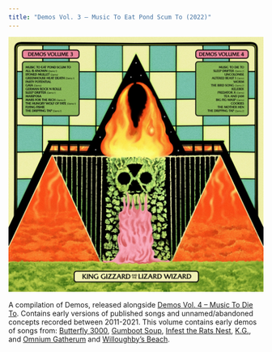 ```yaml
---
title: "Demos Vol. 3 – Music To Eat Pond Scum To (2022)"
---
```


![album cover of Demos Volume 3](./cover.jpg)

A compilation of Demos, released alongside [Demos Vol. 4 – Music To Die To](../demos-vol-4-music-to-die-to). Contains early versions of published songs and unnamed/abandoned concepts recorded between 2011-2021. This volume contains early demos of songs from: [Butterfly 3000](../butterfly-3000), [Gumboot Soup](../gumboot-soup), [Infest the Rats Nest](../infest-the-rats-nest), [K.G.](../kg), and [Omnium Gatherum](../omnium-gatherium) and [Willoughby’s Beach](../willoughbys-beach).
